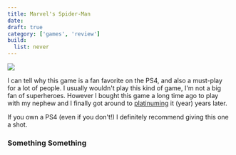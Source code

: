 ```yaml
---
title: Marvel's Spider-Man
date:
draft: true
category: ['games', 'review']
build:
  list: never
---
```


![](/images/cat-quest.jpg)

I can tell why this game is a fan favorite on the PS4, and also a must-play for a lot of people. I usually wouldn't play this kind of game, I'm not a big fan of superheroes. However I bought this game a long time ago to play with my nephew and I finally got around to [platinuming]() it (year) years later.

If you own a PS4 (even if you don't!) I definitely recommend giving this one a shot.

### Something Something